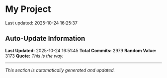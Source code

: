 # My Project


Last updated: 2025-10-24 16:25:37










































































































































































































































































































































































































































































































































































































































































































































































































































































































































































































































































































































































































































































































































































































































































































































































































































































































































































































































































































































































































































































































































































































































































































































































































































































































































































































































































































































































































































































































































































































































































































































































































































































































































































































































































































## Auto-Update Information

**Last Updated:** 2025-10-24 16:51:45
**Total Commits:** 2979
**Random Value:** 3173
**Quote:** _This is the way._

---
_This section is automatically generated and updated._